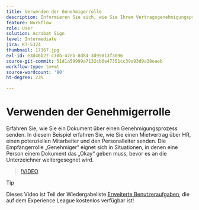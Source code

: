 ```yaml
---
title: Verwenden der Genehmigerrolle
description: Informieren Sie sich, wie Sie Ihrem Vertragsgenehmigungsprozess eine Genehmigerrolle hinzufügen.
feature: Workflow
role: User
solution: Acrobat Sign
level: Intermediate
jira: KT-5324
thumbnail: 17367.jpg
exl-id: e3d46b27-c30b-47eb-8d84-3d99813f3096
source-git-commit: 51d1a59999a7132cb6e47351cc39a93d9a38eaeb
workflow-type: tm+mt
source-wordcount: '90'
ht-degree: 23%

---
```


# Verwenden der Genehmigerrolle

Erfahren Sie, wie Sie ein Dokument über einen Genehmigungsprozess senden. In diesem Beispiel erfahren Sie, wie Sie einen Mietvertrag über HR, einen potenziellen Mitarbeiter und den Personalleiter senden. Die Empfängerrolle „Genehmiger“ eignet sich in Situationen, in denen eine Person einem Dokument das „Okay“ geben muss, bevor es an die Unterzeichner weitergesegnet wird.

>[!VIDEO](https://video.tv.adobe.com/v/343854?quality=12&learn=on&hidetitle=true)

>[!TIP]
>
>Dieses Video ist Teil der Wiedergabeliste [Erweiterte Benutzeraufgaben](https://experienceleague.adobe.com/en/playlists/acrobat-sign-get-started-business-users), die auf dem Experience League kostenlos verfügbar ist!



